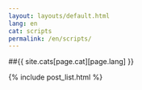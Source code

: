 ```yaml
---
layout: layouts/default.html
lang: en
cat: scripts
permalink: /en/scripts/
---
```


##{{ site.cats[page.cat][page.lang] }}

{% include post_list.html %}
